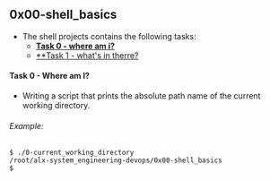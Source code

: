 ## 0x00-shell_basics
 * The shell projects contains the following tasks:
   - [**Task 0 - where am i?**](0-current_working_directory)
   - [**Task 1 - what's in therre?](1-listit)
   
#### Task 0 -  Where am I? ####

- Writing a script that prints the absolute path name of the current working directory.

###### Example: ######
~~~
$ ./0-current_working_directory
/root/alx-system_engineering-devops/0x00-shell_basics
$
~~~
